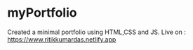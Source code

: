 # myPortfolio
Created a minimal portfolio using HTML,CSS and JS.
Live on : https://www.ritikkumardas.netlify.app
